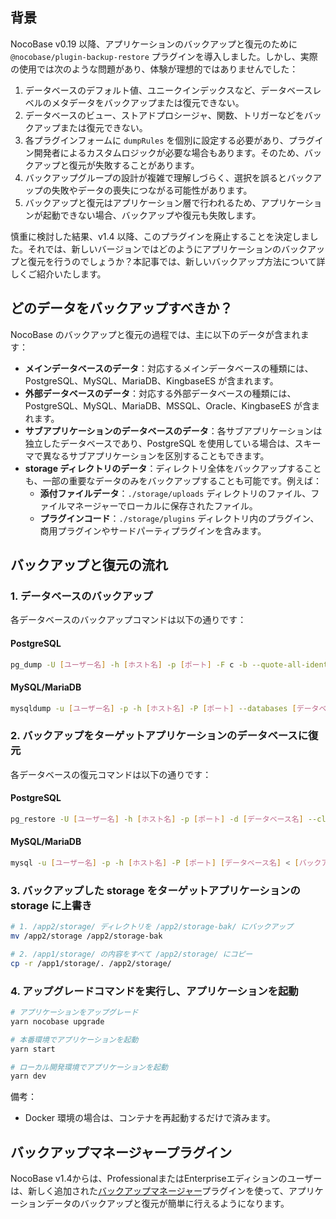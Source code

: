 ## 背景

NocoBase v0.19 以降、アプリケーションのバックアップと復元のために `@nocobase/plugin-backup-restore` プラグインを導入しました。しかし、実際の使用では次のような問題があり、体験が理想的ではありませんでした：

1. データベースのデフォルト値、ユニークインデックスなど、データベースレベルのメタデータをバックアップまたは復元できない。
2. データベースのビュー、ストアドプロシージャ、関数、トリガーなどをバックアップまたは復元できない。
3. 各プラグインフォームに `dumpRules` を個別に設定する必要があり、プラグイン開発者によるカスタムロジックが必要な場合もあります。そのため、バックアップと復元が失敗することがあります。
4. バックアップグループの設計が複雑で理解しづらく、選択を誤るとバックアップの失敗やデータの喪失につながる可能性があります。
5. バックアップと復元はアプリケーション層で行われるため、アプリケーションが起動できない場合、バックアップや復元も失敗します。

慎重に検討した結果、v1.4 以降、このプラグインを廃止することを決定しました。それでは、新しいバージョンではどのようにアプリケーションのバックアップと復元を行うのでしょうか？本記事では、新しいバックアップ方法について詳しくご紹介いたします。

## どのデータをバックアップすべきか？

NocoBase のバックアップと復元の過程では、主に以下のデータが含まれます：

* **メインデータベースのデータ**：対応するメインデータベースの種類には、PostgreSQL、MySQL、MariaDB、KingbaseES が含まれます。
* **外部データベースのデータ**：対応する外部データベースの種類には、PostgreSQL、MySQL、MariaDB、MSSQL、Oracle、KingbaseES が含まれます。
* **サブアプリケーションのデータベースのデータ**：各サブアプリケーションは独立したデータベースであり、PostgreSQL を使用している場合は、スキーマで異なるサブアプリケーションを区別することもできます。
* **storage ディレクトリのデータ**：ディレクトリ全体をバックアップすることも、一部の重要なデータのみをバックアップすることも可能です。例えば：
  * **添付ファイルデータ**：`./storage/uploads` ディレクトリのファイル、ファイルマネージャーでローカルに保存されたファイル。
  * **プラグインコード**：`./storage/plugins` ディレクトリ内のプラグイン、商用プラグインやサードパーティプラグインを含みます。

## バックアップと復元の流れ

### 1. データベースのバックアップ

各データベースのバックアップコマンドは以下の通りです：

#### PostgreSQL

```bash
pg_dump -U [ユーザー名] -h [ホスト名] -p [ポート] -F c -b --quote-all-identifiers -f [バックアップファイルのパス] [データベース名]
```

#### MySQL/MariaDB

```bash
mysqldump -u [ユーザー名] -p -h [ホスト名] -P [ポート] --databases [データベース名] --replace --single-transaction --column-statistics=0 --skip-lock-tables --routines --triggers > [バックアップファイルのパス].sql
```

### 2. バックアップをターゲットアプリケーションのデータベースに復元

各データベースの復元コマンドは以下の通りです：

#### PostgreSQL

```bash
pg_restore -U [ユーザー名] -h [ホスト名] -p [ポート] -d [データベース名] --clean --if-exists --no-owner [バックアップファイルのパス]
```

#### MySQL/MariaDB

```bash
mysql -u [ユーザー名] -p -h [ホスト名] -P [ポート] [データベース名] < [バックアップファイルのパス].sql
```

### 3. バックアップした storage をターゲットアプリケーションの storage に上書き

```bash
# 1. /app2/storage/ ディレクトリを /app2/storage-bak/ にバックアップ
mv /app2/storage /app2/storage-bak

# 2. /app1/storage/ の内容をすべて /app2/storage/ にコピー
cp -r /app1/storage/. /app2/storage/
```

### 4. アップグレードコマンドを実行し、アプリケーションを起動

```bash
# アプリケーションをアップグレード
yarn nocobase upgrade

# 本番環境でアプリケーションを起動
yarn start

# ローカル開発環境でアプリケーションを起動
yarn dev
```

備考：

* Docker 環境の場合は、コンテナを再起動するだけで済みます。

## バックアップマネージャープラグイン

NocoBase v1.4からは、ProfessionalまたはEnterpriseエディションのユーザーは、新しく追加された[バックアップマネージャー](https://docs-jp.nocobase.com/handbook/backups)プラグインを使って、アプリケーションデータのバックアップと復元が簡単に行えるようになります。
